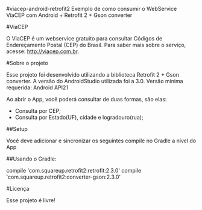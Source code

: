 #viacep-android-retrofit2
Exemplo de como consumir o WebService ViaCEP com Android + Retrofit 2 + Gson converter

#ViaCEP

O ViaCEP é um webservice gratuito para consultar Códigos de Endereçamento Postal (CEP) do Brasil. Para saber mais sobre o serviço, acesse: http://viacep.com.br.

#Sobre o projeto

Esse projeto foi desenvolvido utilizando a biblioteca Retrofit 2 + Gson converter.
A versão do AndroidStudio utilizada foi a 3.0. 
Versão mínima requerida: Android API21

Ao abrir o App, você poderá consultar de duas formas, são elas:

- Consulta por CEP;
- Consulta por Estado(UF), cidade e logradouro(rua);

##Setup

Você deve adicionar e sincronizar os seguintes compile no Gradle a nível do App

##Usando o Gradle:

compile 'com.squareup.retrofit2:retrofit:2.3.0'
compile 'com.squareup.retrofit2:converter-gson:2.3.0'

#Licença

Esse projeto é livre!

